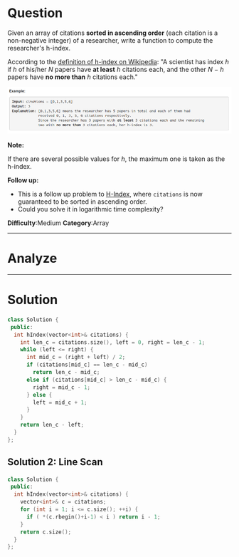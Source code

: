 
# Question


Given an array of citations  **sorted in ascending order** (each citation is a non-negative integer) of a researcher, write a function to compute the researcher's h-index.

According to the [definition of h-index on Wikipedia](https://en.wikipedia.org/wiki/H-index): "A scientist has index _h_ if _h_ of his/her _N_ papers have **at least** _h_ citations each, and the other _N − h_ papers have **no more than** _h_ citations each."

![](/images/in-post/2018-12-16-Leetcode-275-H-Index-II/2018-12-17-00-51-50.png)

**Note:**

If there are several possible values for _h_, the maximum one is taken as the h-index.

**Follow up:**

- This is a follow up problem to [H-Index](https://leetcode.com/problems/h-index/description/), where  `citations`  is now guaranteed to be sorted in ascending order.
- Could you solve it in logarithmic time complexity?

**Difficulty**:Medium
**Category**:Array


------------

# Analyze

------------

# Solution

```cpp
class Solution {
 public:
  int hIndex(vector<int>& citations) {
    int len_c = citations.size(), left = 0, right = len_c - 1;
    while (left <= right) {
      int mid_c = (right + left) / 2;
      if (citations[mid_c] == len_c - mid_c)
        return len_c - mid_c;
      else if (citations[mid_c] > len_c - mid_c) {
        right = mid_c - 1;
      } else {
        left = mid_c + 1;
      }
    }
    return len_c - left;
  }
};

```

## Solution 2: Line Scan

```cpp
class Solution {
 public:
  int hIndex(vector<int>& citations) {
    vector<int>& c = citations; 
    for (int i = 1; i <= c.size(); ++i) {
      if ( *(c.rbegin()+i-1) < i ) return i - 1;
    }
    return c.size();
  }
};
```


